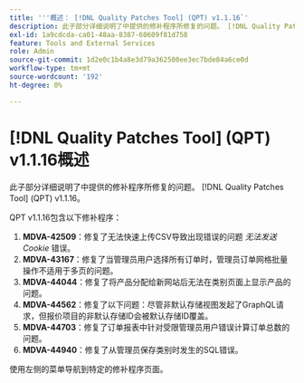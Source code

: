 ```yaml
---
title: '''概述： [!DNL Quality Patches Tool] (QPT) v1.1.16`'
description: 此子部分详细说明了中提供的修补程序所修复的问题。 [!DNL Quality Patches Tool] (QPT) v1.1.16。
exl-id: 1a9cdcda-ca01-48aa-8387-60609f81d758
feature: Tools and External Services
role: Admin
source-git-commit: 1d2e0c1b4a8e3d79a362500ee3ec7bde84a6ce0d
workflow-type: tm+mt
source-wordcount: '192'
ht-degree: 0%

---
```


# [!DNL Quality Patches Tool] (QPT) v1.1.16概述

此子部分详细说明了中提供的修补程序所修复的问题。 [!DNL Quality Patches Tool] (QPT) v1.1.16。

QPT v1.1.16包含以下修补程序：

1. **MDVA-42509**：修复了无法快速上传CSV导致出现错误的问题 *无法发送Cookie* 错误。
1. **MDVA-43167**：修复了当管理员用户选择所有订单时，管理员订单网格批量操作不适用于多页的问题。
1. **MDVA-44044**：修复了将产品分配给新网站后无法在类别页面上显示产品的问题。
1. **MDVA-44562**：修复了以下问题：尽管非默认存储视图发起了GraphQL请求，但报价项目的非默认存储ID会被默认存储ID覆盖。
1. **MDVA-44703**：修复了订单报表中针对受限管理员用户错误计算订单总数的问题。
1. **MDVA-44940**：修复了从管理员保存类别时发生的SQL错误。

使用左侧的菜单导航到特定的修补程序页面。
